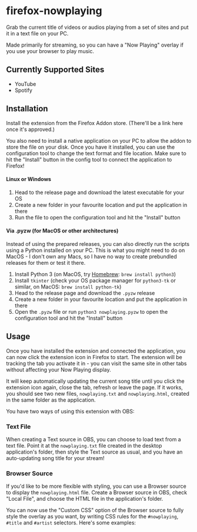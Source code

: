 # firefox-nowplaying

Grab the current title of videos or audios playing from a set of sites and put it in a text file on your PC.

Made primarily for streaming, so you can have a "Now Playing" overlay if you use your browser to play music.

## Currently Supported Sites

- YouTube
- Spotify

## Installation

Install the extension from the Firefox Addon store. (There'll be a link here once it's approved.)

You also need to install a native application on your PC to allow the addon to store the file on your disk. Once you
have it installed, you can use the configuration tool to change the text format and file location. Make sure to hit the
"Install" button in the config tool to connect the application to Firefox!

#### Linux or Windows

1. Head to the release page and download the latest executable for your OS
1. Create a new folder in your favourite location and put the application in there
1. Run the file to open the configuration tool and hit the "Install" button

#### Via .pyzw (for MacOS or other architectures)

Instead of using the prepared releases, you can also directly run the scripts using a Python installed on your PC. This
is what you might need to do on MacOS - I don't own any Macs, so I have no way to create prebundled releases for them or
test it there.

1. Install Python 3 (on MacOS, try [Homebrew](https://brew.sh): `brew install python3`)
1. Install `tkinter` (check your OS package manager for `python3-tk` or similar, on MacOS: `brew install python-tk`)
1. Head to the release page and download the `.pyzw` release
1. Create a new folder in your favourite location and put the application in there
1. Open the `.pyzw` file or run `python3 nowplaying.pyzw` to open the configuration tool and hit the "Install" button

## Usage

Once you have installed the extension and connected the application, you can now click the extension icon in Firefox to
start. The extension will be tracking the tab you activate it in - you can visit the same site in other tabs without
affecting your Now Playing display.

It will keep automatically updating the current song title until you click the extension icon again, close the tab,
refresh or leave the page. If it works, you should see two new files, `nowplaying.txt` and `nowplaying.html`, created in
the same folder as the application.

You have two ways of using this extension with OBS:

### Text File

When creating a Text source in OBS, you can choose to load text from a text file. Point it at the `nowplaying.txt` file
created in the desktop application's folder, then style the Text source as usual, and you have an auto-updating song
title for your stream!

### Browser Source

If you'd like to be more flexible with styling, you can use a Browser source to display the `nowplaying.html` file.
Create a Browser source in OBS, check "Local File", and choose the HTML file in the application's folder.

You can now use the "Custom CSS" option of the Browser source to fully style the overlay as you want, by writing CSS
rules for the `#nowplaying`, `#title` and `#artist` selectors. Here's some examples:
